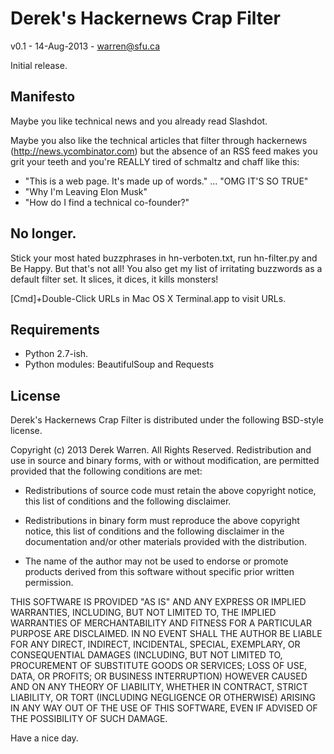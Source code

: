 Derek's Hackernews Crap Filter
=========
v0.1 - 14-Aug-2013 - warren@sfu.ca

Initial release.

Manifesto
-
Maybe you like technical news and you already read Slashdot.

Maybe you also like the technical articles that filter through hackernews
(http://news.ycombinator.com) but the absence of an RSS feed makes you grit
your teeth and you're REALLY tired of schmaltz and chaff like this:

- "This is a web page. It's made up of words." ... "OMG IT'S SO TRUE"
- "Why I'm Leaving Elon Musk"
- "How do I find a technical co-founder?"

No longer.
-

Stick your most hated buzzphrases in hn-verboten.txt, run hn-filter.py and Be Happy.  But that's not all!  You also get my list of irritating buzzwords as a default filter set.  It slices, it dices, it kills monsters!

[Cmd]+Double-Click URLs in Mac OS X Terminal.app to visit URLs.

Requirements
-

- Python 2.7-ish.
- Python modules: BeautifulSoup and Requests


License
-
Derek's Hackernews Crap Filter is distributed under the following BSD-style license.

Copyright (c) 2013 Derek Warren. All Rights Reserved. Redistribution and use in source and binary forms, with or without modification, are permitted provided that the following conditions are met:

- Redistributions of source code must retain the above copyright notice, this list of conditions and the following disclaimer.

- Redistributions in binary form must reproduce the above copyright notice, this list of conditions and the following disclaimer in the documentation and/or other materials provided with the distribution.

- The name of the author may not be used to endorse or promote products derived from this software without specific prior written permission.

THIS SOFTWARE IS PROVIDED "AS IS" AND ANY EXPRESS OR IMPLIED WARRANTIES, INCLUDING, BUT NOT LIMITED TO, THE IMPLIED WARRANTIES OF MERCHANTABILITY AND FITNESS FOR A PARTICULAR PURPOSE ARE DISCLAIMED. IN NO EVENT SHALL THE AUTHOR BE LIABLE FOR ANY DIRECT, INDIRECT, INCIDENTAL, SPECIAL, EXEMPLARY, OR CONSEQUENTIAL DAMAGES (INCLUDING, BUT NOT LIMITED TO, PROCUREMENT OF SUBSTITUTE GOODS OR SERVICES; LOSS OF USE, DATA, OR PROFITS; OR BUSINESS INTERRUPTION) HOWEVER CAUSED AND ON ANY THEORY OF LIABILITY, WHETHER IN CONTRACT, STRICT LIABILITY, OR TORT (INCLUDING NEGLIGENCE OR OTHERWISE) ARISING IN ANY WAY OUT OF THE USE OF THIS SOFTWARE, EVEN IF ADVISED OF THE POSSIBILITY OF SUCH DAMAGE.


Have a nice day.